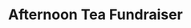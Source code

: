---
layout: project
title: "Afternoon Tea Fundraiser"
permalink: "/projects/2019/afternoon-tea/"
projectyear: "2019"
categories: [project,current]
description: >
  One Equall Musick presents its second annual Afternoon Tea Fundraiser! This event includes a tea service featuring home-made desserts and other light refreshments, and a musical program highlighting the various exciting collaborations OEM has enjoyed over the years - from Medieval and Baroque music to contemporary and Sephardic repertoire. There will also be a raffle and a silent auction. Proceeds from this event will be used to offset costs for our exciting spring project, "Le rossignol d'est en ouest" in collaboration with Middle-Eastern singer Lamia Yared, on April 25.
lead:
performances:
  - title: "Afternoon Tea Fundraiser"
    subtitle: 
    date: "10 novembre, 2019"
    time: "15h"
    venue: "Lieu à déterminer"
    address: 
    ticketsurl: "https://oemafternoontea.bpt.me"
    facebookurl: "https://www.facebook.com/events/765968567190736"
    posterimage: "2019/oem_group_2017.jpg"
---